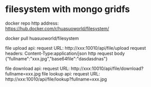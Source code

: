 # filesystem with mongo gridfs
docker repo http address:
https://hub.docker.com/r/huasuoworld/filesystem/

docker pull huasuoworld/filesystem

file upload api:
  request URL:
    http://xxx:10010/api/file/upload
  request headers:
    Content-Type:application/json
  http request body
{"fullname":"xxx.jpg","base64file":"dasdasdnas"}

file download api:
  request URL:
    http://xxx:10010/api/file/download?fullname=xxx.jpg
file lookup api:
  request URL:
    http://xxx:10010/api/file/lookup?fullname=xxx.jpg
